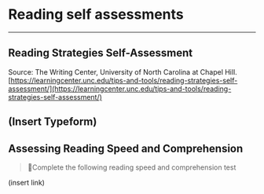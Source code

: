 # Reading self assessments

---

## Reading Strategies Self-Assessment

Source: The Writing Center, University of North Carolina at Chapel Hill. [https://learningcenter.unc.edu/tips-and-tools/reading-strategies-self-assessment/](https://learningcenter.unc.edu/tips-and-tools/reading-strategies-self-assessment/)

(Insert Typeform)
---

## Assessing Reading Speed and Comprehension

> 📝Complete the following reading speed and comprehension test

(insert link)
